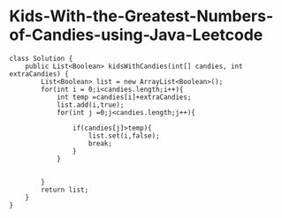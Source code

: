 # Kids-With-the-Greatest-Numbers-of-Candies-using-Java-Leetcode

    class Solution {
        public List<Boolean> kidsWithCandies(int[] candies, int extraCandies) {
            List<Boolean> list = new ArrayList<Boolean>();
            for(int i = 0;i<candies.length;i++){
                int temp =candies[i]+extraCandies;
                list.add(i,true);
                for(int j =0;j<candies.length;j++){ 
                    
                    if(candies[j]>temp){
                        list.set(i,false);
                        break;
                    }
                }
                
    
            }
            return list;
        } 
    }
